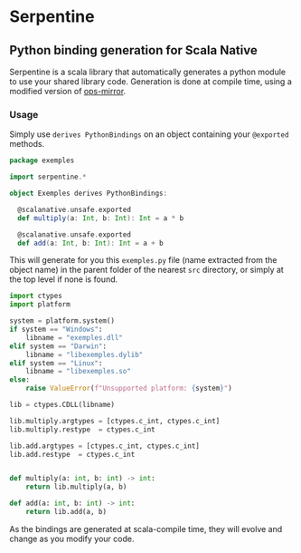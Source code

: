 # Serpentine

## Python binding generation for Scala Native

Serpentine is a scala library that automatically generates a python module to use your shared library code. Generation is done at compile time, using a modified version of [ops-mirror](https://github.com/bishabosha/ops-mirror).

### Usage

Simply use `derives PythonBindings` on an object containing your `@exported` methods.

```scala
package exemples

import serpentine.*

object Exemples derives PythonBindings:

  @scalanative.unsafe.exported
  def multiply(a: Int, b: Int): Int = a * b

  @scalanative.unsafe.exported
  def add(a: Int, b: Int): Int = a + b
```

This will generate for you this `exemples.py` file (name extracted from the object name) in the parent folder of the nearest `src` directory, or simply at the top level if none is found.

```python
import ctypes
import platform

system = platform.system()
if system == "Windows":
    libname = "exemples.dll"
elif system == "Darwin":
    libname = "libexemples.dylib"
elif system == "Linux":
    libname = "libexemples.so"
else:  
    raise ValueError(f"Unsupported platform: {system}")

lib = ctypes.CDLL(libname)

lib.multiply.argtypes = [ctypes.c_int, ctypes.c_int]
lib.multiply.restype  = ctypes.c_int

lib.add.argtypes = [ctypes.c_int, ctypes.c_int]
lib.add.restype  = ctypes.c_int


def multiply(a: int, b: int) -> int:
    return lib.multiply(a, b)

def add(a: int, b: int) -> int:
    return lib.add(a, b)
```

As the bindings are generated at scala-compile time, they will evolve and change as you modify your code.

